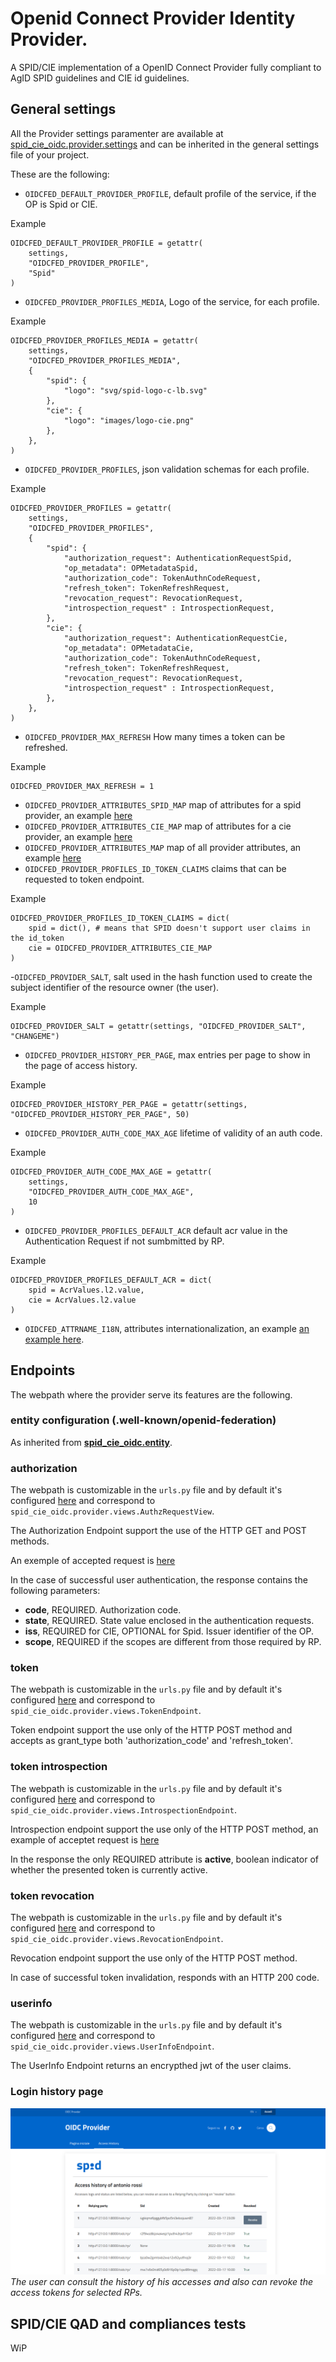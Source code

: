 # __Openid Connect Provider__ Identity Provider.

A SPID/CIE implementation of a OpenID Connect Provider fully compliant to
AgID SPID guidelines and CIE id guidelines.

## General settings

All the Provider settings paramenter are available at
[spid_cie_oidc.provider.settings](../../spid_cie_oidc/provider/settings.py) and
can be inherited in the general settings file of your project.

These are the following:


- `OIDCFED_DEFAULT_PROVIDER_PROFILE`, default profile of the service, if the OP is Spid or CIE.

Example
````
OIDCFED_DEFAULT_PROVIDER_PROFILE = getattr(
    settings,
    "OIDCFED_PROVIDER_PROFILE",
    "Spid"
)
````

- `OIDCFED_PROVIDER_PROFILES_MEDIA`, Logo of the service, for each profile.

Example
````
OIDCFED_PROVIDER_PROFILES_MEDIA = getattr(
    settings,
    "OIDCFED_PROVIDER_PROFILES_MEDIA",
    {
        "spid": {
            "logo": "svg/spid-logo-c-lb.svg"
        },
        "cie": {
            "logo": "images/logo-cie.png"
        },
    },
)
````

- `OIDCFED_PROVIDER_PROFILES`, json validation schemas for each profile.

Example
````
OIDCFED_PROVIDER_PROFILES = getattr(
    settings,
    "OIDCFED_PROVIDER_PROFILES",
    {
        "spid": {
            "authorization_request": AuthenticationRequestSpid,
            "op_metadata": OPMetadataSpid,
            "authorization_code": TokenAuthnCodeRequest,
            "refresh_token": TokenRefreshRequest,
            "revocation_request": RevocationRequest,
            "introspection_request" : IntrospectionRequest,
        },
        "cie": {
            "authorization_request": AuthenticationRequestCie,
            "op_metadata": OPMetadataCie,
            "authorization_code": TokenAuthnCodeRequest,
            "refresh_token": TokenRefreshRequest,
            "revocation_request": RevocationRequest,
            "introspection_request" : IntrospectionRequest,
        },
    },
)
````

- `OIDCFED_PROVIDER_MAX_REFRESH` How many times a token can be refreshed.

Example
````
OIDCFED_PROVIDER_MAX_REFRESH = 1
````

- `OIDCFED_PROVIDER_ATTRIBUTES_SPID_MAP` map of attributes for a spid provider, an example [here](https://github.com/italia/spid-cie-oidc-django/blob/main/spid_cie_oidc/provider/settings.py#L31)
- `OIDCFED_PROVIDER_ATTRIBUTES_CIE_MAP` map of attributes for a cie provider, an example [here](https://github.com/italia/spid-cie-oidc-django/blob/main/spid_cie_oidc/provider/settings.py#L60)
- `OIDCFED_PROVIDER_ATTRIBUTES_MAP` map of all provider attributes, an example [here](https://github.com/italia/spid-cie-oidc-django/blob/main/spid_cie_oidc/provider/settings.py#L77)
- `OIDCFED_PROVIDER_PROFILES_ID_TOKEN_CLAIMS` claims that can be requested to token endpoint.

Example
````
OIDCFED_PROVIDER_PROFILES_ID_TOKEN_CLAIMS = dict(
    spid = dict(), # means that SPID doesn't support user claims in the id_token
    cie = OIDCFED_PROVIDER_ATTRIBUTES_CIE_MAP
)
````

-`OIDCFED_PROVIDER_SALT`, salt used in the hash function used to create the subject identifier of the resource owner (the user).
 
Example
````
OIDCFED_PROVIDER_SALT = getattr(settings, "OIDCFED_PROVIDER_SALT", "CHANGEME")
````

- `OIDCFED_PROVIDER_HISTORY_PER_PAGE`, max entries per page to show in the page of access history.

Example
````
OIDCFED_PROVIDER_HISTORY_PER_PAGE = getattr(settings, "OIDCFED_PROVIDER_HISTORY_PER_PAGE", 50)
````

- `OIDCFED_PROVIDER_AUTH_CODE_MAX_AGE` lifetime of validity of an auth code.

Example
````
OIDCFED_PROVIDER_AUTH_CODE_MAX_AGE = getattr(
    settings,
    "OIDCFED_PROVIDER_AUTH_CODE_MAX_AGE",
    10
)
````

- `OIDCFED_PROVIDER_PROFILES_DEFAULT_ACR` default acr value in the Authentication Request if not sumbmitted by RP.

Example
````
OIDCFED_PROVIDER_PROFILES_DEFAULT_ACR = dict(
    spid = AcrValues.l2.value,
    cie = AcrValues.l2.value
)
````

- `OIDCFED_ATTRNAME_I18N`, attributes internationalization, an example [an example here](https://github.com/italia/spid-cie-oidc-django/blob/main/spid_cie_oidc/provider/settings.py#L125).

## Endpoints

The webpath where the provider serve its features are the following.

### entity configuration (.well-known/openid-federation)

As inherited from [__spid_cie_oidc.entity__](ENTITY.md).

### authorization

The webpath is customizable in the `urls.py` file and by default it's
configured [here](https://github.com/italia/spid-cie-oidc-django/blob/main/spid_cie_oidc/provider/urls.py#L16) 
and correspond to `spid_cie_oidc.provider.views.AuthzRequestView`.

The Authorization Endpoint support the use of the HTTP GET and POST methods.

An exemple of accepted request is [here](https://github.com/italia/spid-cie-oidc-django/blob/dev/spid_cie_oidc/onboarding/tests/authn_request_settings.py#L30)

In the case of successful user authentication, the response contains the following parameters:

- __code__, REQUIRED. Authorization code.
- __state__, REQUIRED. State value enclosed in the authentication requests.
- __iss__, REQUIRED for CIE, OPTIONAL for Spid. Issuer identifier of the OP.
- __scope__, REQUIRED if the scopes are different from those required by RP.

### token

The webpath is customizable in the `urls.py` file and by default it's
configured [here](https://github.com/italia/spid-cie-oidc-django/blob/dev/spid_cie_oidc/provider/urls.py#L27) 
and correspond to `spid_cie_oidc.provider.views.TokenEndpoint`.

Token endpoint support the use only of the HTTP POST method and accepts as grant_type both 'authorization_code' and 'refresh_token'.

### token introspection

The webpath is customizable in the `urls.py` file and by default it's
configured [here](https://github.com/italia/spid-cie-oidc-django/blob/dev/spid_cie_oidc/provider/urls.py#L42) 
and correspond to `spid_cie_oidc.provider.views.IntrospectionEndpoint`.

Introspection endpoint support the use only of the HTTP POST method, an example of acceptet request is [here](https://github.com/italia/spid-cie-oidc-django/blob/dev/spid_cie_oidc/onboarding/tests/introspection_request_settings.py#L3)

In the response the only REQUIRED attribute is __active__, boolean indicator of whether the presented token is currently active.

### token revocation

The webpath is customizable in the `urls.py` file and by default it's
configured [here](https://github.com/italia/spid-cie-oidc-django/blob/dev/spid_cie_oidc/provider/urls.py#L37) 
and correspond to `spid_cie_oidc.provider.views.RevocationEndpoint`.

Revocation endpoint support the use only of the HTTP POST method.

In case of successful token invalidation, responds with an HTTP 200 code.

### userinfo

The webpath is customizable in the `urls.py` file and by default it's
configured [here](https://github.com/italia/spid-cie-oidc-django/blob/dev/spid_cie_oidc/provider/urls.py#L32) 
and correspond to `spid_cie_oidc.provider.views.UserInfoEndpoint`.

The UserInfo Endpoint returns an encrypthed jwt of the user claims.

### Login history page

![OIDC Provider login history](../images/provider_login_history.png)
_The user can consult the history of his accesses and also can revoke the access tokens for selected RPs._

## SPID/CIE QAD and compliances tests

WiP
